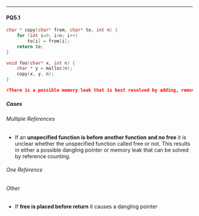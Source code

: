 ***
#### PQ5.1
```c
char * copy(char* from, char* to, int n) {
	for (int i=0; i<n; i++) 
		to[i] = from[i];
	return to;
}

void foo(char* x, int n) {
	char * y = malloc(n);
	copy(x, y, n);
}

#There is a possible memory leak that is best resolved by adding, removing or moving malloc or free in copy and/or foo
```

##### Cases

###### Multiple References
* If an **unspecified function is before another function and no free** it is unclear whether the unspecified function called free or not. This results in either a possible dangling pointer or memory leak that can be solved by reference counting. 
###### One Reference

###### Other
* If **free is placed before return** it causes a dangling pointer